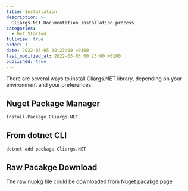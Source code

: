 ```yaml
---
title: Installation
description: >-
  Cliargs.NET Documentation installation process
categories:
  - Get Started
fullview: true
order: 1
date: 2022-03-05 00:23:00 +0100
last_modified_at: 2022-03-05 00:23:00 +0100
published: true
---
```


There are several ways to install Cliargs.NET library, depending on your environment and your preferences. 

## Nuget Package Manager

```shell
Install-Package Cliargs.NET
```

## From dotnet CLI

```shell
dotnet add package Cliargs.NET
```

## Raw Pacakge Download

The raw nupkg file could be downloaded from [Nuget pacakge page](https://www.nuget.org/api/v2/package/Cliargs.NET/)
